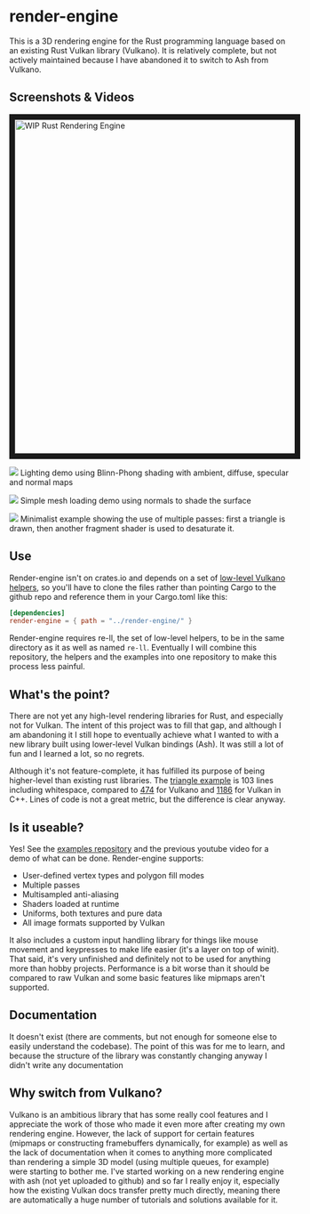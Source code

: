 # render-engine

This is a 3D rendering engine for the Rust programming language based on an existing Rust Vulkan library (Vulkano). It is relatively complete, but not actively maintained because I have abandoned it to switch to Ash from Vulkano.

## Screenshots & Videos
<a href="http://www.youtube.com/watch?feature=player_embedded&v=UrnSCpf_yw0" target="_blank"><img src="http://img.youtube.com/vi/UrnSCpf_yw0/0.jpg" alt="WIP Rust Rendering Engine" width="800" height="600" border="10" /></a>

![](https://raw.githubusercontent.com/cynic64/tests-render-engine/master/screenshots/lighting.png)
Lighting demo using Blinn-Phong shading with ambient, diffuse, specular and normal maps

![](https://raw.githubusercontent.com/cynic64/tests-render-engine/master/screenshots/base.png)
Simple mesh loading demo using normals to shade the surface

![](https://raw.githubusercontent.com/cynic64/tests-render-engine/master/screenshots/multipass.png)
Minimalist example showing the use of multiple passes: first a triangle is drawn, then another fragment shader is used to desaturate it.

## Use
Render-engine isn't on crates.io and depends on a set of [low-level Vulkano helpers](https://github.com/cynic64/re-ll), so you'll have to clone the files rather than pointing Cargo to the github repo and reference them in your Cargo.toml like this:
```toml
[dependencies]
render-engine = { path = "../render-engine/" }
```

Render-engine requires re-ll, the set of low-level helpers, to be in the same directory as it as well as named `re-ll`. Eventually I will combine this repository, the helpers and the examples into one repository to make this process less painful.

## What's the point?
There are not yet any high-level rendering libraries for Rust, and especially not for Vulkan. The intent of this project was to fill that gap, and although I am abandoning it I still hope to eventually achieve what I wanted to with a new library built using lower-level Vulkan bindings (Ash). It was still a lot of fun and I learned a lot, so no regrets.

Although it's not feature-complete, it has fulfilled its purpose of being higher-level than existing rust libraries. The [triangle example](https://github.com/cynic64/tests-render-engine/blob/master/src/bin/triangle.rs) is 103 lines including whitespace, compared to [474](https://github.com/vulkano-rs/vulkano-examples/blob/master/src/bin/triangle.rs) for Vulkano and [1186](https://github.com/SaschaWillems/Vulkan/blob/master/examples/triangle/triangle.cpp) for Vulkan in C++. Lines of code is not a great metric, but the difference is clear anyway.

## Is it useable?
Yes! See the [examples repository](https://github.com/cynic64/tests-render-engine) and the previous youtube video for a demo of what can be done. Render-engine supports:
  - User-defined vertex types and polygon fill modes
  - Multiple passes
  - Multisampled anti-aliasing
  - Shaders loaded at runtime
  - Uniforms, both textures and pure data
  - All image formats supported by Vulkan

It also includes a custom input handling library for things like mouse movement and keypresses to make life easier (it's a layer on top of winit).
That said, it's very unfinished and definitely not to be used for anything more than hobby projects. Performance is a bit worse than it should be compared to raw Vulkan and some basic features like mipmaps aren't supported.

## Documentation
It doesn't exist (there are comments, but not enough for someone else to easily understand the codebase). The point of this was for me to learn, and because the structure of the library was constantly changing anyway I didn't write any documentation

## Why switch from Vulkano?
Vulkano is an ambitious library that has some really cool features and I appreciate the work of those who made it even more after creating my own rendering engine. However, the lack of support for certain features (mipmaps or constructing framebuffers dynamically, for example) as well as the lack of documentation when it comes to anything more complicated than rendering a simple 3D model (using multiple queues, for example) were starting to bother me.
I've started working on a new rendering engine with ash (not yet uploaded to github) and so far I really enjoy it, especially how the existing Vulkan docs transfer pretty much directly, meaning there are automatically a huge number of tutorials and solutions available for it.
